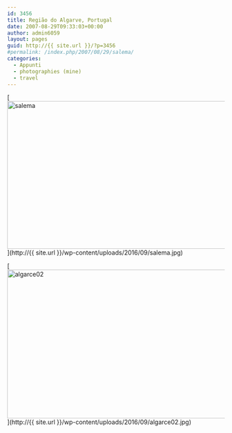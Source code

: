 ```yaml
---
id: 3456
title: Região do Algarve, Portugal
date: 2007-08-29T09:33:03+00:00
author: admin6059
layout: pages
guid: http://{{ site.url }}/?p=3456
#permalink: /index.php/2007/08/29/salema/
categories:
  - Appunti
  - photographies (mine)
  - travel
---
```

[<img class="aligncenter wp-image-3457" src="http://{{ site.url }}/wp-content/uploads/2016/09/salema.jpg" alt="salema" width="550" height="342" srcset="http://{{ site.url }}/wp-content/uploads/2016/09/salema.jpg 650w, http://{{ site.url }}/wp-content/uploads/2016/09/salema-300x186.jpg 300w" sizes="(max-width: 550px) 100vw, 550px" />](http://{{ site.url }}/wp-content/uploads/2016/09/salema.jpg)

[<img class="aligncenter wp-image-3474" src="http://{{ site.url }}/wp-content/uploads/2016/09/algarce02.jpg" alt="algarce02" width="550" height="344" srcset="http://{{ site.url }}/wp-content/uploads/2016/09/algarce02.jpg 650w, http://{{ site.url }}/wp-content/uploads/2016/09/algarce02-300x187.jpg 300w" sizes="(max-width: 550px) 100vw, 550px" />](http://{{ site.url }}/wp-content/uploads/2016/09/algarce02.jpg)